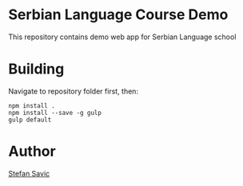 Serbian Language Course Demo
=================
This repository contains demo web app for Serbian Language school


Building
=====================
Navigate to repository folder first, then:

    npm install .
    npm install --save -g gulp
    gulp default
    
Author
=======

[Stefan Savic](https://github.com/Stefanford)
